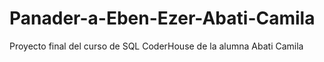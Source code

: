 # Panader-a-Eben-Ezer-Abati-Camila
Proyecto final del curso de SQL CoderHouse de la alumna Abati Camila
